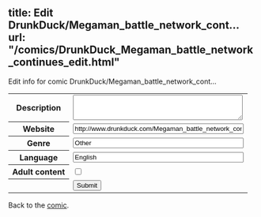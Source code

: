 title: Edit DrunkDuck/Megaman_battle_network_cont...
url: "/comics/DrunkDuck_Megaman_battle_network_continues_edit.html"
---
Edit info for comic DrunkDuck/Megaman_battle_network_cont...

<form name="comic" action="http://gaepostmail.appspot.com/comic/" method="post">
<table class="comicinfo">
<tr>
<th>Description</th><td><textarea name="description" cols="40" rows="3"></textarea></td>
</tr>
<tr>
<th>Website</th><td><input type="text" name="url" value="http://www.drunkduck.com/Megaman_battle_network_continues/" size="40"/></td>
</tr>
<tr>
<th>Genre</th><td><input type="text" name="genre" value="Other" size="40"/></td>
</tr>
<tr>
<th>Language</th><td><input type="text" name="language" value="English" size="40"/></td>
</tr>
<tr>
<th>Adult content</th><td><input type="checkbox" name="adult" value="adult" /></td>
</tr>
<tr>
<th></th><td>
<input type="hidden" name="comic" value="DrunkDuck_Megaman_battle_network_continues" />
<input type="submit" name="submit" value="Submit" />
</td>
</tr>
</table>
</form>

Back to the [comic](DrunkDuck_Megaman_battle_network_continues.html).
